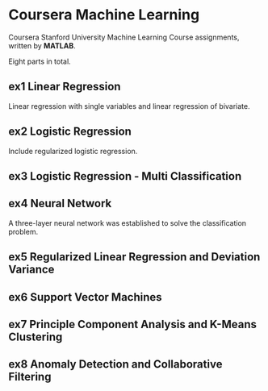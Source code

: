 # Coursera Machine Learning
Coursera Stanford University Machine Learning Course assignments, written by **MATLAB**.

Eight parts in total.

## ex1 Linear Regression
Linear regression with single variables and linear regression of bivariate.

## ex2 Logistic Regression
Include regularized logistic regression.

## ex3 Logistic Regression - Multi Classification

## ex4 Neural Network
A three-layer neural network was established to solve the classification problem.

## ex5 Regularized Linear Regression and Deviation Variance

## ex6 Support Vector Machines

## ex7 Principle Component Analysis and K-Means Clustering

## ex8 Anomaly Detection and Collaborative Filtering